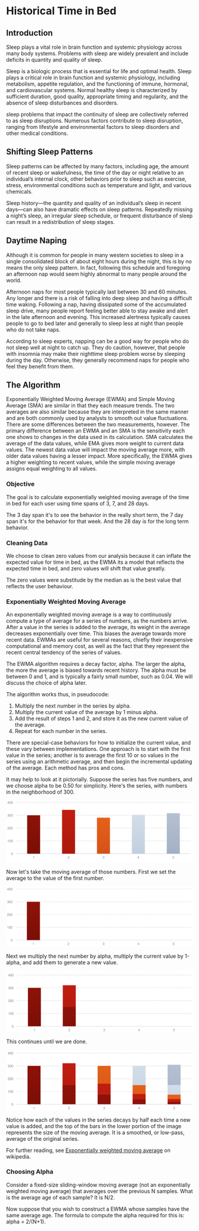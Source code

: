 # Historical Time in Bed

## Introduction

Sleep plays a vital role in brain function and systemic physiology across many body systems. Problems with sleep are widely prevalent and include deficits in quantity and quality of sleep.

Sleep is a biologic process that is essential for life and optimal health. Sleep plays a
critical role in brain function and systemic physiology, including metabolism, appetite
regulation, and the functioning of immune, hormonal, and cardiovascular systems.
Normal healthy sleep is characterized by sufficient duration, good quality, appropriate
timing and regularity, and the absence of sleep disturbances and disorders.

sleep problems that impact the continuity of sleep are collectively referred to as sleep disruptions. Numerous factors contribute to sleep disruption, ranging from lifestyle and environmental factors to sleep disorders and other medical conditions.

## Shifting Sleep Patterns

Sleep patterns can be affected by many factors, including age, the amount of recent sleep or wakefulness, the time of the day or night relative to an individual’s internal clock, other behaviors prior to sleep such as exercise, stress, environmental conditions such as temperature and light, and various chemicals.

Sleep history—the quantity and quality of an individual’s sleep in recent days—can also have dramatic effects on sleep patterns. Repeatedly missing a night’s sleep, an irregular sleep schedule, or frequent disturbance of sleep can result in a redistribution of sleep stages. 

## Daytime Naping 
Although it is common for people in many western societies to sleep in a single consolidated block of about eight hours during the night, this is by no means the only sleep pattern. In fact, following this schedule and foregoing an afternoon nap would seem highly abnormal to many people around the world.

Afternoon naps for most people typically last between 30 and 60 minutes. Any longer and there is a risk of falling into deep sleep and having a difficult time waking. Following a nap, having dissipated some of the accumulated sleep drive, many people report feeling better able to stay awake and alert in the late afternoon and evening. This increased alertness typically causes people to go to bed later and generally to sleep less at night than people who do not take naps.

According to sleep experts, napping can be a good way for people who do not sleep well at night to catch up. They do caution, however, that people with insomnia may make their nighttime sleep problem worse by sleeping during the day. Otherwise, they generally recommend naps for people who feel they benefit from them.

## The Algorithm 

Exponentially Weighted Moving Average (EWMA) and Simple Moving Average (SMA) are similar in that they each measure trends. The two averages are also similar because they are interpreted in the same manner and are both commonly used by analysts to smooth out value fluctuations.
There are some differences between the two measurements, however. The primary difference between an EWMA and an SMA is the sensitivity each one shows to changes in the data used in its calculation.
SMA calculates the average of the data values, while EMA gives more weight to current data values. The newest data value will impact the moving average more, with older data values having a lesser impact.
More specifically, the EWMA gives a higher weighting to recent values, while the simple moving average assigns equal weighting to all values.

### Objective 

The goal is to calculate exponentially weighted moving average of the time in bed for each user using time spans of 3, 7, and 28 days.

The 3 day span it's to see the behavior in the really short term, the 7 day span it's for the behavior for that week. And the 28 day is for the long term behavior. 

### Cleaning Data

We choose to clean zero values from our analysis because it can inflate the expected value for time in bed, as the EWMA its a model that reflects the expected time in bed, and zero values will shift that value greatly. 

The zero values were substitude by the median as is the best value that reflects the user behaviour. 

### Exponentially Weighted Moving Average

An exponentially weighted moving average is a way to continuously compute a type of
average for a series of numbers, as the numbers arrive. After a value in the series is
added to the average, its weight in the average decreases exponentially over time. This
biases the average towards more recent data. EWMAs are useful for several reasons, chiefly
their inexpensive computational and memory cost, as well as the fact that they represent
the recent central tendency of the series of values.

The EWMA algorithm requires a decay factor, alpha. The larger the alpha, the more the average
is biased towards recent history. The alpha must be between 0 and 1, and is typically
a fairly small number, such as 0.04. We will discuss the choice of alpha later.

The algorithm works thus, in pseudocode:

1. Multiply the next number in the series by alpha.
2. Multiply the current value of the average by 1 minus alpha.
3. Add the result of steps 1 and 2, and store it as the new current value of the average.
4. Repeat for each number in the series.

There are special-case behaviors for how to initialize the current value, and these vary
between implementations. One approach is to start with the first value in the series;
another is to average the first 10 or so values in the series using an arithmetic average,
and then begin the incremental updating of the average. Each method has pros and cons.

It may help to look at it pictorially. Suppose the series has five numbers, and we choose
alpha to be 0.50 for simplicity. Here's the series, with numbers in the neighborhood of 300.

![Data Series](https://github.com/DiogoRibeiro7/test/blob/main/28242350-463289a2-6977-11e7-88ca-fd778ccef1f0.png)

Now let's take the moving average of those numbers. First we set the average to the value
of the first number.

![EWMA Step 1](https://github.com/DiogoRibeiro7/test/blob/main/28242353-464c96bc-6977-11e7-9981-dc4e0789c7ba.png)

Next we multiply the next number by alpha, multiply the current value by 1-alpha, and add
them to generate a new value.

![EWMA Step 2](https://github.com/DiogoRibeiro7/test/blob/main/28242351-464abefa-6977-11e7-95d0-43900f29bef2.png)

This continues until we are done.

![EWMA Step N](https://github.com/DiogoRibeiro7/test/blob/main/28242352-464c58f0-6977-11e7-8cd0-e01e4efaac7f.png)

Notice how each of the values in the series decays by half each time a new value
is added, and the top of the bars in the lower portion of the image represents the
size of the moving average. It is a smoothed, or low-pass, average of the original
series.

For further reading, see [Exponentially weighted moving average](http://en.wikipedia.org/wiki/Moving_average#Exponential_moving_average) on wikipedia.

### Choosing Alpha

Consider a fixed-size sliding-window moving average (not an exponentially weighted moving average)
that averages over the previous N samples. What is the average age of each sample? It is N/2.

Now suppose that you wish to construct a EWMA whose samples have the same average age. The formula
to compute the alpha required for this is: alpha = 2/(N+1). 



